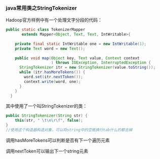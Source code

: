 ### java常用类之StringTokenizer

Hadoop官方样例中有一个处理文字分段的代码：

```java
public static class TokenizerMapper 
       extends Mapper<Object, Text, Text, IntWritable>{
    
    private final static IntWritable one = new IntWritable(1);
    private Text word = new Text();
      
    public void map(Object key, Text value, Context context
                    ) throws IOException, InterruptedException {
      StringTokenizer itr = new StringTokenizer(value.toString());
      while (itr.hasMoreTokens()) {
        word.set(itr.nextToken());
        context.write(word, one);
      }
    }
  }
```

其中使用了一个叫StringTokenizer的类：

```java
public StringTokenizer(String str) {
    this(str, " \t\n\r\f", false);
}
//使用这个构造器构造对象，可以将string中的空格换行tab什么的都去掉
```

调用hasMoreTokens可以判断是否有下一个遍历元素

调用nextToken可以输出下一个string元素